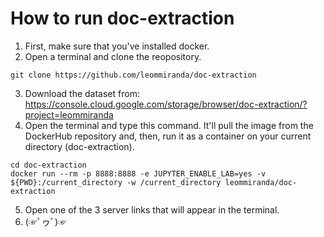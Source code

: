 # How to run doc-extraction

1. First, make sure that you've installed docker.
2. Open a terminal and clone the reopository.
```
git clone https://github.com/leommiranda/doc-extraction
```
3. Download the dataset from: <https://console.cloud.google.com/storage/browser/doc-extraction/?project=leommiranda>
4. Open the terminal and type this command. It'll pull the image from the DockerHub repository and, then, run it as a container on your current directory (doc-extraction).
```
cd doc-extraction
docker run --rm -p 8888:8888 -e JUPYTER_ENABLE_LAB=yes -v ${PWD}:/current_directory -w /current_directory leommiranda/doc-extraction
```
5. Open one of the 3 server links that will appear in the terminal.
6. (☞ﾟヮﾟ)☞
